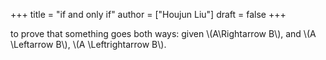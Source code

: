 +++
title = "if and only if"
author = ["Houjun Liu"]
draft = false
+++

to prove that something goes both ways: given \\(A\Rightarrow B\\), and \\(A \Leftarrow B\\), \\(A \Leftrightarrow B\\).
